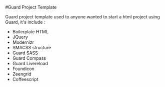 #Guard Project Template

Guard project template used to anyone wanted to start a html project using Guard, it's include :

* Boilerplate HTML
* JQuery
* Modernizr
* SMACSS structure
* Guard SASS
* Guard Compass
* Guard Livereload
* Foundicon
* Zeengrid
* Coffeescript

